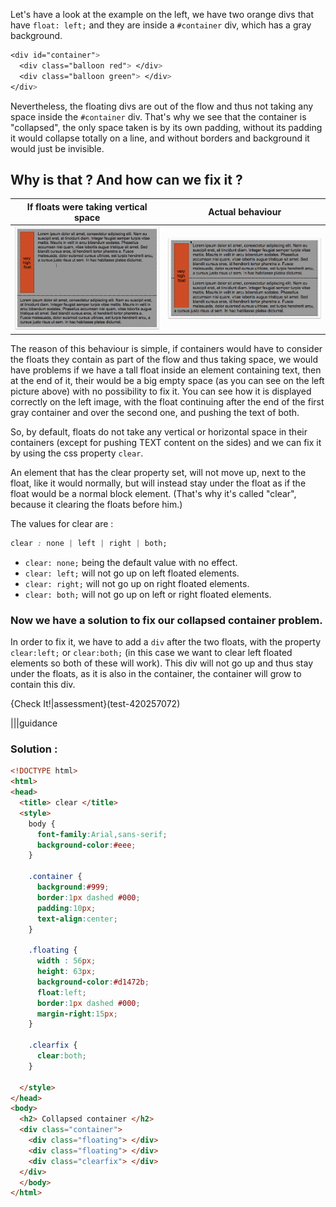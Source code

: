 Let's have a look at the example on the left, we have two orange divs that have `float: left;` and they are inside a `#container` div, which has a gray background.

```css
<div id="container">
  <div class="balloon red"> </div>
  <div class="balloon green"> </div>    
</div>
```

Nevertheless, the floating divs are out of the flow and thus not taking any space inside the `#container` div. That's why we see that the container is "collapsed", the only space taken is by its own padding, without its padding it would collapse totally on a line, and without borders and background it would just be invisible.

## Why is that ? And how can we fix it ?

| If floats were taking vertical space | Actual behaviour |
| :--: | :--: |
| ![](.guides/img/without-clear.png) | ![](.guides/img/actual-clear.png) |

The reason of this behaviour is simple, if containers would have to consider the floats they contain as part of the flow and thus taking space, we would have problems if we have a tall float inside an element containing text, then at the end of it, their would be a big empty space (as you can see on the left picture above) with no possibility to fix it. You can see how it is displayed correctly on the left image, with the float continuing after the end of the first gray container and over the second one, and pushing the text of both.

So, by default, floats do not take any vertical or horizontal space in their containers (except for pushing TEXT content on the sides) and we can fix it by using the css property `clear`.

An element that has the clear property set, will not move up, next to the float, like it would normally, but will instead stay under the float as if the float would be a normal block element. (That's why it's called "clear", because it clearing the floats before him.)

The values for clear are :

```css
clear : none | left | right | both;
```

 - `clear: none;` being the default value with no effect.
 - `clear: left;` will not go up on left floated elements.
 - `clear: right;` will not go up on right floated elements.
 - `clear: both;` will not go up on left or right floated elements.
 
 ### Now we have a solution to fix our collapsed container problem.
 
 In order to fix it, we have to add a `div` after the two floats, with the property `clear:left;` or `clear:both;` (in this case we want to clear left floated elements so both of these will work). This div will not go up and thus stay under the floats, as it is also in the container, the container will grow to contain this div.
 
 {Check It!|assessment}(test-420257072)
 
|||guidance
### Solution :

```html
<!DOCTYPE html>
<html>
<head>
  <title> clear </title>
  <style>
    body {
      font-family:Arial,sans-serif;
      background-color:#eee;
    }
    
    .container {
      background:#999;
      border:1px dashed #000;
      padding:10px;
      text-align:center;
    }
    
    .floating {
      width : 56px;
      height: 63px;
      background-color:#d1472b;
      float:left;
      border:1px dashed #000;
      margin-right:15px;
    }
    
    .clearfix {
      clear:both;
    }
    
  </style>
</head>
<body>
  <h2> Collapsed container </h2>
  <div class="container">
    <div class="floating"> </div>
    <div class="floating"> </div> 
    <div class="clearfix"> </div>
  </div>
  </body>
</html>
```


 
